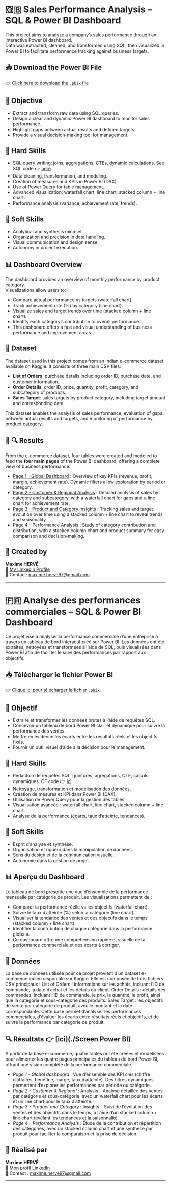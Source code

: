 # 🇬🇧 Sales Performance Analysis – SQL & Power BI Dashboard

This project aims to analyze a company’s sales performance through an interactive Power BI dashboard.  
Data was extracted, cleaned, and transformed using SQL, then visualized in Power BI to facilitate performance tracking against business targets.

## 📥 Download the Power BI File

👉 [Click here to download the `.pbix` file](./Ecomm_dashboard.pbix)

## 🎯 Objective

- Extract and transform raw data using SQL queries.  
- Design a clear and dynamic Power BI dashboard to monitor sales performance.  
- Highlight gaps between actual results and defined targets.  
- Provide a visual decision-making tool for management.  

## 🧠 Hard Skills

- SQL query writing: joins, aggregations, CTEs, dynamic calculations. See SQL code 👉 [here](./Ecomm.sql)  
- Data cleaning, transformation, and modeling.  
- Creation of measures and KPIs in Power BI (DAX).  
- Use of Power Query for table management.  
- Advanced visualization: waterfall chart, line chart, stacked column + line chart.  
- Performance analysis (variance, achievement rate, trends).  

## 🤝 Soft Skills

- Analytical and synthesis mindset.  
- Organization and precision in data handling.  
- Visual communication and design sense.  
- Autonomy in project execution.  

## 📊 Dashboard Overview

The dashboard provides an overview of monthly performance by product category.  
Visualizations allow users to:

- Compare actual performance vs targets (waterfall chart).  
- Track achievement rate (%) by category (line chart).  
- Visualize sales and target trends over time (stacked column + line chart).  
- Identify each category’s contribution to overall performance.  
- This dashboard offers a fast and visual understanding of business performance and improvement areas.  

## 📁 Dataset

The dataset used in this project comes from an Indian e-commerce dataset available on Kaggle. It consists of three main CSV files:  

- **List of Orders**: purchase details including order ID, purchase date, and customer information.  
- **Order Details**: order ID, price, quantity, profit, category, and subcategory of products.  
- **Sales Target**: sales targets by product category, including target amount and corresponding date.  

This dataset enables the analysis of sales performance, evaluation of gaps between actual results and targets, and monitoring of performance by product category.  

## 📱 🔍 Results

From the e-commerce dataset, four tables were created and modeled to feed the **four main pages** of the Power BI dashboard, offering a complete view of business performance.  

- [Page 1 - Global Dashboard](./Screen%20Power%20BI/1-%20Global_Dashboard.PNG) : Overview of key KPIs (revenue, profit, margin, achievement rate). Dynamic filters allow exploration by period or category.  
- [Page 2 - Customer & Regional Analysis](./Screen%20Power%20BI/2-%20Customer_%26_Regianal_analysis.PNG) : Detailed analysis of sales by category and subcategory, with a waterfall chart for gaps and a line chart for achievement rate.  
- [Page 3 - Product and Category Insights](./Screen%20Power%20BI/3-%20Product_and_category_insights.PNG) : Tracking sales and target evolution over time using a stacked column + line chart to reveal trends and seasonality.  
- [Page 4 - Performance Analysis](./Screen%20Power%20BI/4-%20Performance_Analysis.PNG) : Study of category contribution and distribution, with a stacked column chart and product summary for easy comparison and decision-making.  

## 💼 Created by

**Maxime HERVÉ**  
📎 [My LinkedIn Profile](https://www.linkedin.com/in/maxime-herve-05925a144/)  
📧 Contact: maxime.herve97@gmail.com  

----------------------------------------------------------------------------------------------------------------------------------------------------------------------------------------

# 🇫🇷 Analyse des performances commerciales – SQL & Power BI Dashboard

Ce projet vise à analyser la performance commerciale d’une entreprise à travers un tableau de bord interactif créé sur Power BI.
Les données ont été extraites, nettoyées et transformées à l’aide de SQL, puis visualisées dans Power BI afin de faciliter le suivi des performances par rapport aux objectifs.

## 📥 Télécharger le fichier Power BI

👉 [Clique ici pour télécharger le fichier `.pbix`](./Ecomm_dashboard.pbix)

## 🎯 Objectif

- Extraire et transformer les données brutes à l’aide de requêtes SQL.
- Concevoir un tableau de bord Power BI clair et dynamique pour suivre la performance des ventes. 
- Mettre en évidence les écarts entre les résultats réels et les objectifs fixés.
- Fournir un outil visuel d’aide à la décision pour le management.

## 🧠 Hard Skills

- Rédaction de requêtes SQL : jointures, agrégations, CTE, calculs dynamiques. CF code 👉 [ici](./Ecomm.sql)
- Nettoyage, transformation et modélisation des données.
- Création de mesures et KPI dans Power BI (DAX).
- Utilisation de Power Query pour la gestion des tables.
- Visualisation avancée : waterfall chart, line chart, stacked column + line chart.
- Analyse de la performance (écarts, taux d’atteinte, tendances).

## 🤝 Soft Skills

- Esprit d’analyse et synthèse.
- Organisation et rigueur dans la manipulation de données.
- Sens du design et de la communication visuelle.
- Autonomie dans la gestion de projet.

## 📊 Aperçu du Dashboard

Le tableau de bord présente une vue d’ensemble de la performance mensuelle par catégorie de produit.
Les visualisations permettent de :

- Comparer la performance réelle vs les objectifs (waterfall chart).
- Suivre le taux d’atteinte (%) selon la catégorie (line chart).
- Visualiser la tendance des ventes et des objectifs dans le temps (stacked column + line chart).
- Identifier la contribution de chaque catégorie dans la performance globale.
- Ce dashboard offre une compréhension rapide et visuelle de la performance commerciale et des écarts à corriger.

## 📁 Données

La base de données utilisée pour ce projet provient d’un dataset e-commerce indien disponible sur Kaggle. Elle est composée de trois fichiers CSV principaux :
List of Orders : informations sur les achats, incluant l’ID de commande, la date d’achat et les détails du client.
Order Details : détails des commandes, incluant l’ID de commande, le prix, la quantité, le profit, ainsi que la catégorie et sous-catégorie des produits.
Sales Target : les objectifs de vente par catégorie de produit, avec le montant et la date correspondante.
Cette base permet d’analyser les performances commerciales, d’évaluer les écarts entre résultats réels et objectifs, et de suivre la performance par catégorie de produit.

## 🔍 Résultats 👉 [ici](./Screen Power BI)

À partir de la base e-commerce, quatre tables ont été créées et modélisées pour alimenter les quatre pages principales du tableau de bord Power BI, offrant une vision complète de la performance commerciale.

- *Page 1 - Global dashboard* : Vue d’ensemble des KPI clés (chiffre d’affaires, bénéfice, marge, taux d’atteinte). Des filtres dynamiques permettent d’explorer les performances par période ou catégorie.
- *Page 2 - Customer & Regional* : Analysis – Analyse détaillée des ventes par catégorie et sous-catégorie, avec un waterfall chart pour les écarts et un line chart pour le taux d’atteinte.
- *Page 3 - Product and Category* : Insights – Suivi de l’évolution des ventes et des objectifs dans le temps, à l’aide d’un stacked column + line chart révélant les tendances et la saisonnalité.
- *Page 4 - Performance Analysis* :  Étude de la contribution et répartition des catégories, avec un stacked column chart et une synthèse par produit pour faciliter la comparaison et la prise de décision.

## 💼 Réalisé par

**Maxime HERVÉ**  
📎 [Mon profil LinkedIn](https://www.linkedin.com/in/maxime-herve-05925a144/)  
📧 Contact : maxime.herve97@gmail.com


---